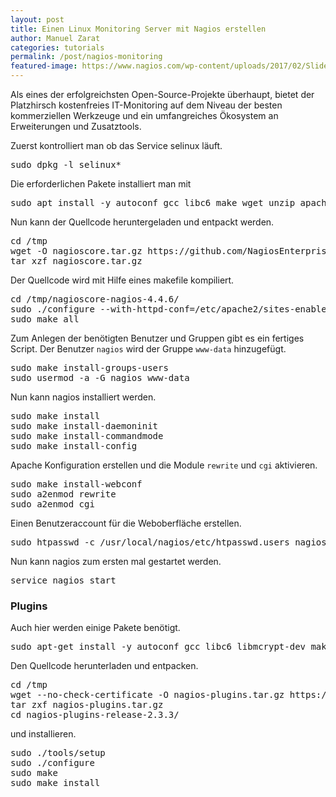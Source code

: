 ```yaml
---
layout: post
title: Einen Linux Monitoring Server mit Nagios erstellen
author: Manuel Zarat
categories: tutorials
permalink: /post/nagios-monitoring
featured-image: https://www.nagios.com/wp-content/uploads/2017/02/Slider-Darker-1920x1368.jpg
---
```


Als eines der erfolgreichsten Open-Source-Projekte überhaupt, bietet der Platzhirsch kostenfreies IT-Monitoring auf dem Niveau der besten kommerziellen Werkzeuge und ein umfangreiches Ökosystem an Erweiterungen und Zusatztools.

<!--excerpt_separator-->

Zuerst kontrolliert man ob das Service selinux läuft.

<pre>
sudo dpkg -l selinux*
</pre>

Die erforderlichen Pakete installiert man mit

<pre>
sudo apt install -y autoconf gcc libc6 make wget unzip apache2 php libapache2-mod-php libgd-dev
</pre>

Nun kann der Quellcode heruntergeladen und entpackt werden.

<pre>
cd /tmp
wget -O nagioscore.tar.gz https://github.com/NagiosEnterprises/nagioscore/archive/nagios-4.4.6.tar.gz
tar xzf nagioscore.tar.gz
</pre>

Der Quellcode wird mit Hilfe eines makefile kompiliert.

<pre>
cd /tmp/nagioscore-nagios-4.4.6/
sudo ./configure --with-httpd-conf=/etc/apache2/sites-enabled
sudo make all
</pre>

Zum Anlegen der benötigten Benutzer und Gruppen gibt es ein fertiges Script. Der Benutzer <code>nagios</code> wird der Gruppe <code>www-data</code> hinzugefügt.

<pre>
sudo make install-groups-users
sudo usermod -a -G nagios www-data
</pre>

Nun kann nagios installiert werden.

<pre>
sudo make install
sudo make install-daemoninit
sudo make install-commandmode
sudo make install-config
</pre>

Apache Konfiguration erstellen und die Module <code>rewrite</code> und <code>cgi</code> aktivieren.

<pre>
sudo make install-webconf
sudo a2enmod rewrite
sudo a2enmod cgi
</pre>

Einen Benutzeraccount für die Weboberfläche erstellen.

<pre>
sudo htpasswd -c /usr/local/nagios/etc/htpasswd.users nagiosadmin
</pre>

Nun kann nagios zum ersten mal gestartet werden.

<pre>
service nagios start
</pre>

<h3>Plugins</h3>

Auch hier werden einige Pakete benötigt.

<pre>
sudo apt-get install -y autoconf gcc libc6 libmcrypt-dev make libssl-dev wget bc gawk dc build-essential snmp libnet-snmp-perl gettext
</pre>

Den Quellcode herunterladen und entpacken.

<pre>
cd /tmp
wget --no-check-certificate -O nagios-plugins.tar.gz https://github.com/nagios-plugins/nagios-plugins/archive/release-2.3.3.tar.gz
tar zxf nagios-plugins.tar.gz
cd nagios-plugins-release-2.3.3/
</pre>

und installieren.

<pre>
sudo ./tools/setup
sudo ./configure
sudo make
sudo make install
</pre>
